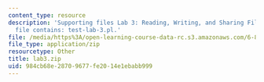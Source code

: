 ```yaml
---
content_type: resource
description: 'Supporting files Lab 3: Reading, Writing, and Sharing Files. The ZIP
  file contains: test-lab-3.pl.'
file: /media/https%3A/open-learning-course-data-rc.s3.amazonaws.com/6-824-distributed-computer-systems-engineering-spring-2006/984cb68e28709677fe2014e1ebabb999_lab3.zip
file_type: application/zip
resourcetype: Other
title: lab3.zip
uid: 984cb68e-2870-9677-fe20-14e1ebabb999
---
```

